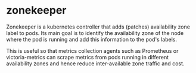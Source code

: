 # zonekeeper
Zonekeeper is a kubernetes controller that adds (patches) availability zone label to pods. Its main goal is to identify the availability zone of the node where the pod is running and add this information to the pod's labels.

This is useful so that metrics collection agents such as Prometheus or victoria-metrics can scrape metrics from pods running in different availability zones and hence reduce inter-available zone traffic and cost.
